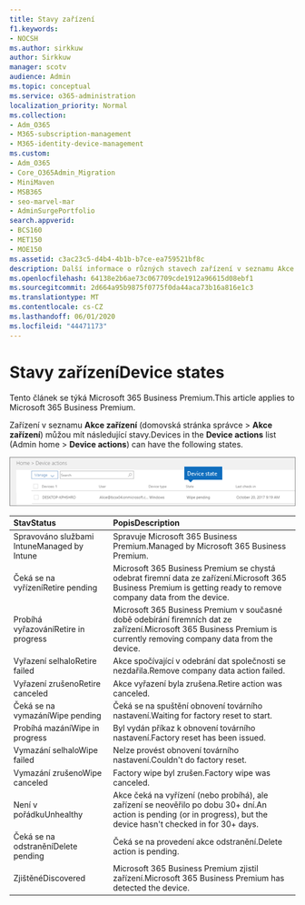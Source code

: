 ```yaml
---
title: Stavy zařízení
f1.keywords:
- NOCSH
ms.author: sirkkuw
author: Sirkkuw
manager: scotv
audience: Admin
ms.topic: conceptual
ms.service: o365-administration
localization_priority: Normal
ms.collection:
- Adm_O365
- M365-subscription-management
- M365-identity-device-management
ms.custom:
- Adm_O365
- Core_O365Admin_Migration
- MiniMaven
- MSB365
- seo-marvel-mar
- AdminSurgePortfolio
search.appverid:
- BCS160
- MET150
- MOE150
ms.assetid: c3ac23c5-d4b4-4b1b-b7ce-ea759521bf8c
description: Další informace o různých stavech zařízení v seznamu Akce zařízení v domově pro správu v Microsoft 365 pro firmy.
ms.openlocfilehash: 64138e2b6ae73c067709cde1912a96615d08ebf1
ms.sourcegitcommit: 2d664a95b9875f0775f0da44aca73b16a816e1c3
ms.translationtype: MT
ms.contentlocale: cs-CZ
ms.lasthandoff: 06/01/2020
ms.locfileid: "44471173"
---
```

# <a name="device-states"></a><span data-ttu-id="93351-103">Stavy zařízení</span><span class="sxs-lookup"><span data-stu-id="93351-103">Device states</span></span>

<span data-ttu-id="93351-104">Tento článek se týká Microsoft 365 Business Premium.</span><span class="sxs-lookup"><span data-stu-id="93351-104">This article applies to Microsoft 365 Business Premium.</span></span>

<span data-ttu-id="93351-105">Zařízení v seznamu **Akce zařízení** (domovská stránka správce \> **Akce zařízení**) můžou mít následující stavy.</span><span class="sxs-lookup"><span data-stu-id="93351-105">Devices in the **Device actions** list (Admin home \> **Device actions**) can have the following states.</span></span>
  
![In the Device actions list, you can see the Devices states.](../media/a621c47e-45d9-4e1a-beb9-c03254d40c1d.png)
  
|<span data-ttu-id="93351-107">**Stav**</span><span class="sxs-lookup"><span data-stu-id="93351-107">**Status**</span></span>|<span data-ttu-id="93351-108">**Popis**</span><span class="sxs-lookup"><span data-stu-id="93351-108">**Description**</span></span>|
|:-----|:-----|
|<span data-ttu-id="93351-109">Spravováno službami Intune</span><span class="sxs-lookup"><span data-stu-id="93351-109">Managed by Intune</span></span>  <br/> |<span data-ttu-id="93351-110">Spravuje Microsoft 365 Business Premium.</span><span class="sxs-lookup"><span data-stu-id="93351-110">Managed by Microsoft 365 Business Premium.</span></span>  <br/> |
|<span data-ttu-id="93351-111">Čeká se na vyřízení</span><span class="sxs-lookup"><span data-stu-id="93351-111">Retire pending</span></span>  <br/> |<span data-ttu-id="93351-112">Microsoft 365 Business Premium se chystá odebrat firemní data ze zařízení.</span><span class="sxs-lookup"><span data-stu-id="93351-112">Microsoft 365 Business Premium is getting ready to remove company data from the device.</span></span>  <br/> |
|<span data-ttu-id="93351-113">Probíhá vyřazování</span><span class="sxs-lookup"><span data-stu-id="93351-113">Retire in progress</span></span>  <br/> |<span data-ttu-id="93351-114">Microsoft 365 Business Premium v současné době odebírání firemních dat ze zařízení.</span><span class="sxs-lookup"><span data-stu-id="93351-114">Microsoft 365 Business Premium is currently removing company data from the device.</span></span>  <br/> |
|<span data-ttu-id="93351-115">Vyřazení selhalo</span><span class="sxs-lookup"><span data-stu-id="93351-115">Retire failed</span></span>  <br/> | <span data-ttu-id="93351-116">Akce spočívající v odebrání dat společnosti se nezdařila.</span><span class="sxs-lookup"><span data-stu-id="93351-116">Remove company data action failed.</span></span>  <br/> |
|<span data-ttu-id="93351-117">Vyřazení zrušeno</span><span class="sxs-lookup"><span data-stu-id="93351-117">Retire canceled</span></span>  <br/> |<span data-ttu-id="93351-118">Akce vyřazení byla zrušena.</span><span class="sxs-lookup"><span data-stu-id="93351-118">Retire action was canceled.</span></span>  <br/> |
|<span data-ttu-id="93351-119">Čeká se na vymazání</span><span class="sxs-lookup"><span data-stu-id="93351-119">Wipe pending</span></span>  <br/> |<span data-ttu-id="93351-120">Čeká se na spuštění obnovení továrního nastavení.</span><span class="sxs-lookup"><span data-stu-id="93351-120">Waiting for factory reset to start.</span></span>  <br/> |
|<span data-ttu-id="93351-121">Probíhá mazání</span><span class="sxs-lookup"><span data-stu-id="93351-121">Wipe in progress</span></span>  <br/> |<span data-ttu-id="93351-122">Byl vydán příkaz k obnovení továrního nastavení.</span><span class="sxs-lookup"><span data-stu-id="93351-122">Factory reset has been issued.</span></span>  <br/> |
|<span data-ttu-id="93351-123">Vymazání selhalo</span><span class="sxs-lookup"><span data-stu-id="93351-123">Wipe failed</span></span>  <br/> |<span data-ttu-id="93351-124">Nelze provést obnovení továrního nastavení.</span><span class="sxs-lookup"><span data-stu-id="93351-124">Couldn't do factory reset.</span></span>  <br/> |
|<span data-ttu-id="93351-125">Vymazání zrušeno</span><span class="sxs-lookup"><span data-stu-id="93351-125">Wipe canceled</span></span>  <br/> |<span data-ttu-id="93351-126">Factory wipe byl zrušen.</span><span class="sxs-lookup"><span data-stu-id="93351-126">Factory wipe was canceled.</span></span>  <br/> |
|<span data-ttu-id="93351-127">Není v pořádku</span><span class="sxs-lookup"><span data-stu-id="93351-127">Unhealthy</span></span>  <br/> |<span data-ttu-id="93351-128">Akce čeká na vyřízení (nebo probíhá), ale zařízení se neověřilo po dobu 30+ dní.</span><span class="sxs-lookup"><span data-stu-id="93351-128">An action is pending (or in progress), but the device hasn't checked in for 30+ days.</span></span>  <br/> |
|<span data-ttu-id="93351-129">Čeká se na odstranění</span><span class="sxs-lookup"><span data-stu-id="93351-129">Delete pending</span></span>  <br/> |<span data-ttu-id="93351-130">Čeká se na provedení akce odstranění.</span><span class="sxs-lookup"><span data-stu-id="93351-130">Delete action is pending.</span></span>  <br/> |
|<span data-ttu-id="93351-131">Zjištěné</span><span class="sxs-lookup"><span data-stu-id="93351-131">Discovered</span></span>  <br/> |<span data-ttu-id="93351-132">Microsoft 365 Business Premium zjistil zařízení.</span><span class="sxs-lookup"><span data-stu-id="93351-132">Microsoft 365 Business Premium has detected the device.</span></span>  <br/> |
   
